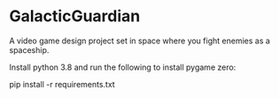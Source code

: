 # GalacticGuardian
A video game design project set in space where you fight enemies as a spaceship.

Install python 3.8 and run the following to install pygame zero:

pip install -r requirements.txt

